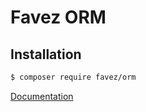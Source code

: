 # Favez ORM

## Installation
``` bash
$ composer require favez/orm
```

[Documentation](https://favez.github.io/#!/docs/orm)